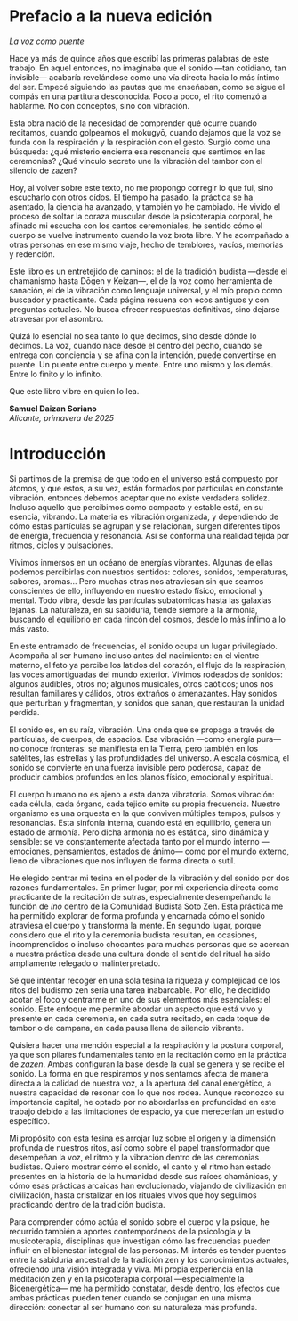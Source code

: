 # Prefacio a la nueva edición

*La voz como puente*

Hace ya más de quince años que escribí las primeras palabras de este trabajo. En aquel entonces, no imaginaba que el sonido —tan cotidiano, tan invisible— acabaría revelándose como una vía directa hacia lo más íntimo del ser. Empecé siguiendo las pautas que me enseñaban, como se sigue el compás en una partitura desconocida. Poco a poco, el rito comenzó a hablarme. No con conceptos, sino con vibración.

Esta obra nació de la necesidad de comprender qué ocurre cuando recitamos, cuando golpeamos el mokugyō, cuando dejamos que la voz se funda con la respiración y la respiración con el gesto. Surgió como una búsqueda: ¿qué misterio encierra esa resonancia que sentimos en las ceremonias? ¿Qué vínculo secreto une la vibración del tambor con el silencio de zazen?

Hoy, al volver sobre este texto, no me propongo corregir lo que fui, sino escucharlo con otros oídos. El tiempo ha pasado, la práctica se ha asentado, la ciencia ha avanzado, y también yo he cambiado. He vivido el proceso de soltar la coraza muscular desde la psicoterapia corporal, he afinado mi escucha con los cantos ceremoniales, he sentido cómo el cuerpo se vuelve instrumento cuando la voz brota libre. Y he acompañado a otras personas en ese mismo viaje, hecho de temblores, vacíos, memorias y redención.

Este libro es un entretejido de caminos: el de la tradición budista —desde el chamanismo hasta Dōgen y Keizan—, el de la voz como herramienta de sanación, el de la vibración como lenguaje universal, y el mío propio como buscador y practicante. Cada página resuena con ecos antiguos y con preguntas actuales. No busca ofrecer respuestas definitivas, sino dejarse atravesar por el asombro.

Quizá lo esencial no sea tanto lo que decimos, sino desde dónde lo decimos. La voz, cuando nace desde el centro del pecho, cuando se entrega con conciencia y se afina con la intención, puede convertirse en puente. Un puente entre cuerpo y mente. Entre uno mismo y los demás. Entre lo finito y lo infinito.

Que este libro vibre en quien lo lea.

**Samuel Daizan Soriano**  
*Alicante, primavera de 2025*



# Introducción

Si partimos de la premisa de que todo en el universo está compuesto por átomos, y que estos, a su vez, están formados por partículas en constante vibración, entonces debemos aceptar que no existe verdadera solidez. Incluso aquello que percibimos como compacto y estable está, en su esencia, vibrando. La materia es vibración organizada, y dependiendo de cómo estas partículas se agrupan y se relacionan, surgen diferentes tipos de energía, frecuencia y resonancia. Así se conforma una realidad tejida por ritmos, ciclos y pulsaciones.

Vivimos inmersos en un océano de energías vibrantes. Algunas de ellas podemos percibirlas con nuestros sentidos: colores, sonidos, temperaturas, sabores, aromas… Pero muchas otras nos atraviesan sin que seamos conscientes de ello, influyendo en nuestro estado físico, emocional y mental. Todo vibra, desde las partículas subatómicas hasta las galaxias lejanas. La naturaleza, en su sabiduría, tiende siempre a la armonía, buscando el equilibrio en cada rincón del cosmos, desde lo más ínfimo a lo más vasto.

En este entramado de frecuencias, el sonido ocupa un lugar privilegiado. Acompaña al ser humano incluso antes del nacimiento: en el vientre materno, el feto ya percibe los latidos del corazón, el flujo de la respiración, las voces amortiguadas del mundo exterior. Vivimos rodeados de sonidos: algunos audibles, otros no; algunos musicales, otros caóticos; unos nos resultan familiares y cálidos, otros extraños o amenazantes. Hay sonidos que perturban y fragmentan, y sonidos que sanan, que restauran la unidad perdida.

El sonido es, en su raíz, vibración. Una onda que se propaga a través de partículas, de cuerpos, de espacios. Esa vibración —como energía pura— no conoce fronteras: se manifiesta en la Tierra, pero también en los satélites, las estrellas y las profundidades del universo. A escala cósmica, el sonido se convierte en una fuerza invisible pero poderosa, capaz de producir cambios profundos en los planos físico, emocional y espiritual.

El cuerpo humano no es ajeno a esta danza vibratoria. Somos vibración: cada célula, cada órgano, cada tejido emite su propia frecuencia. Nuestro organismo es una orquesta en la que conviven múltiples tempos, pulsos y resonancias. Esta sinfonía interna, cuando está en equilibrio, genera un estado de armonía. Pero dicha armonía no es estática, sino dinámica y sensible: se ve constantemente afectada tanto por el mundo interno —emociones, pensamientos, estados de ánimo— como por el mundo externo, lleno de vibraciones que nos influyen de forma directa o sutil.

He elegido centrar mi tesina en el poder de la vibración y del sonido por dos razones fundamentales. En primer lugar, por mi experiencia directa como practicante de la recitación de sutras, especialmente desempeñando la función de *Ino* dentro de la Comunidad Budista Soto Zen. Esta práctica me ha permitido explorar de forma profunda y encarnada cómo el sonido atraviesa el cuerpo y transforma la mente. En segundo lugar, porque considero que el rito y la ceremonia budista resultan, en ocasiones, incomprendidos o incluso chocantes para muchas personas que se acercan a nuestra práctica desde una cultura donde el sentido del ritual ha sido ampliamente relegado o malinterpretado.

Sé que intentar recoger en una sola tesina la riqueza y complejidad de los ritos del budismo zen sería una tarea inabarcable. Por ello, he decidido acotar el foco y centrarme en uno de sus elementos más esenciales: el sonido. Este enfoque me permite abordar un aspecto que está vivo y presente en cada ceremonia, en cada sutra recitado, en cada toque de tambor o de campana, en cada pausa llena de silencio vibrante.

Quisiera hacer una mención especial a la respiración y la postura corporal, ya que son pilares fundamentales tanto en la recitación como en la práctica de *zazen*. Ambas configuran la base desde la cual se genera y se recibe el sonido. La forma en que respiramos y nos sentamos afecta de manera directa a la calidad de nuestra voz, a la apertura del canal energético, a nuestra capacidad de resonar con lo que nos rodea. Aunque reconozco su importancia capital, he optado por no abordarlas en profundidad en este trabajo debido a las limitaciones de espacio, ya que merecerían un estudio específico.

Mi propósito con esta tesina es arrojar luz sobre el origen y la dimensión profunda de nuestros ritos, así como sobre el papel transformador que desempeñan la voz, el ritmo y la vibración dentro de las ceremonias budistas. Quiero mostrar cómo el sonido, el canto y el ritmo han estado presentes en la historia de la humanidad desde sus raíces chamánicas, y cómo esas prácticas arcaicas han evolucionado, viajando de civilización en civilización, hasta cristalizar en los rituales vivos que hoy seguimos practicando dentro de la tradición budista.

Para comprender cómo actúa el sonido sobre el cuerpo y la psique, he recurrido también a aportes contemporáneos de la psicología y la musicoterapia, disciplinas que investigan cómo las frecuencias pueden influir en el bienestar integral de las personas. Mi interés es tender puentes entre la sabiduría ancestral de la tradición zen y los conocimientos actuales, ofreciendo una visión integrada y viva. Mi propia experiencia en la meditación zen y en la psicoterapia corporal —especialmente la Bioenergética— me ha permitido constatar, desde dentro, los efectos que ambas prácticas pueden tener cuando se conjugan en una misma dirección: conectar al ser humano con su naturaleza más profunda.
